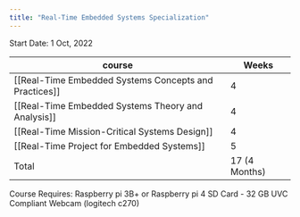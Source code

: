 ```yaml
---
title: "Real-Time Embedded Systems Specialization"
---
```




Start Date: 1 Oct, 2022

| course                                                | Weeks         |
| ----------------------------------------------------- | ------------- |
| [[Real-Time Embedded Systems Concepts and Practices]] | 4             |
| [[Real-Time Embedded Systems Theory and Analysis]]    | 4             |
| [[Real-Time Mission-Critical Systems Design]]         | 4             |
| [[Real-Time Project for Embedded Systems]]            | 5             |
| Total                                                 | 17 (4 Months) |


Course Requires:
Raspberry pi 3B+ or Raspberry pi  4
SD Card - 32 GB
UVC Compliant Webcam (logitech c270)


<script defer src="https://cdn.commento.io/js/commento.js"></script>
<div id="commento"></div>